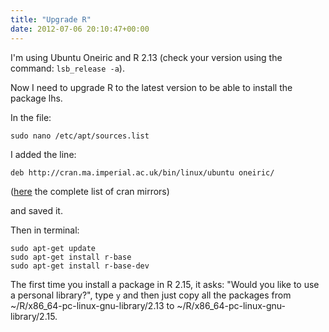 ```yaml
---
title: "Upgrade R"
date: 2012-07-06 20:10:47+00:00
---
```


I'm using Ubuntu Oneiric and R 2.13 (check your version using the command: `lsb_release -a`).

Now I need to upgrade R to the latest version to be able to install the package lhs.

In the file:

```
sudo nano /etc/apt/sources.list
```

I added the line:

```
deb http://cran.ma.imperial.ac.uk/bin/linux/ubuntu oneiric/
```

([here](http://cran.r-project.org/mirrors.html) the complete list of cran mirrors)

and saved it.

Then in terminal:

```
sudo apt-get update
sudo apt-get install r-base
sudo apt-get install r-base-dev
```

The first time you install a package in R 2.15, it asks: "Would you like to use a personal library?", type `y` and then just copy all the packages from ~/R/x86_64-pc-linux-gnu-library/2.13 to ~/R/x86_64-pc-linux-gnu-library/2.15.
